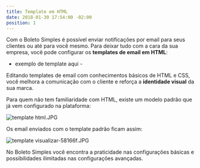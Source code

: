 ```yaml
---
title: Template em HTML
date: 2018-01-30 17:54:00 -02:00
position: 1
---
```


Com o Boleto Simples é possível enviar notificações por email para seus clientes ou até para você mesmo. Para deixar tudo com a cara da sua empresa, você pode configurar os **templates de email em HTML**:

* exemplo de template aqui -

Editando templates de email com conhecimentos básicos de HTML e CSS, você melhora a comunicação com o cliente e reforça a **identidade visual** da sua marca.

Para quem não tem familiaridade com HTML, existe um modelo padrão que já vem configurado na plataforma:

![template html.JPG](/uploads/template%20html.JPG)

Os email enviados com o template padrão ficam assim:

![template visualizar-58166f.JPG](/uploads/template%20visualizar-58166f.JPG)

No Boleto Simples você encontra a praticidade nas configurações básicas e possibilidades ilimitadas nas configurações avançadas.